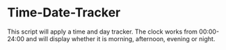 # Time-Date-Tracker
 This script will apply a time and day tracker. The clock works from 00:00-24:00 and will display whether it is morning, afternoon, evening or night. 
